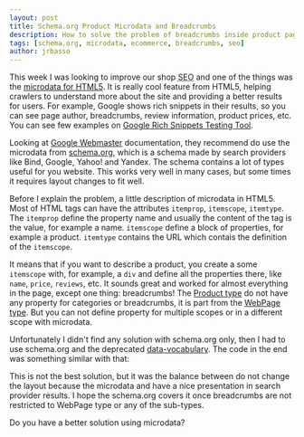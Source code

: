 ```yaml
---
layout: post
title: Schema.org Product Microdata and Breadcrumbs
description: How to solve the problem of breadcrumbs inside product page
tags: [schema.org, microdata, ecommerce, breadcrumbs, seo]
author: jrbasso
---
```


This week I was looking to improve our shop <abbr title="Search Engine Optimization">SEO</abbr> and
one of the things was the [microdata for HTML5](http://www.w3.org/TR/2011/WD-microdata-20110525/).
It is really cool feature from HTML5, helping crawlers to understand more about the site and providing
a better results for users. For example, Google shows rich snippets in their results, so you can see
page author, breadcrumbs, review information, product prices, etc. You can see few examples on
[Google Rich Snippets Testing Tool](http://www.google.com/webmasters/tools/richsnippets).

Looking at [Google Webmaster](http://support.google.com/webmasters/bin/answer.py?hl=en&answer=1211158)
documentation, they recommend do use the microdata from [schema.org](http://schema.org), which is a
schema made by search providers like Bind, Google, Yahoo! and Yandex. The schema contains a lot of types
useful for you website. This works very well in many cases, but some times it requires layout changes to
fit well.

Before I explain the problem, a little description of microdata in HTML5. Most of HTML tags can have the
attributes `itemprop`, `itemscope`, `itemtype`. The `itemprop` define the property name and usually the
content of the tag is the value, for example a name. `itemscope` define a block of properties, for example
a product. `itemtype` contains the URL which contais the definition of the `itemscope`.

It means that if you want to describe a product, you create a some `itemscope` with, for example, a `div`
and define all the properties there, like `name`, `price`, `reviews`, etc. It sounds great and worked for
almost everything in the page, except one thing: breadcrumbs! The [Product type](http://schema.org/Product)
do not have any property for categories or breadcrumbs, it is part from the
[WebPage type](http://schema.org/WebPage). But you can not define property for multiple scopes or in a
different scope with microdata.

Unfortunately I didn't find any solution with schema.org only, then I had to use schema.org and the
deprecated [data-vocabulary](http://www.data-vocabulary.org/). The code in the end was something similar
with that:

<script type="text/javascript" src="https://gist.github.com/4287cc6dbfefafac8bb2.js"> </script>

This is not the best solution, but it was the balance between do not change the layout because the
microdata and have a nice presentation in search provider results. I hope the schema.org covers it once
breadcrumbs are not restricted to WebPage type or any of the sub-types.

Do you have a better solution using microdata?